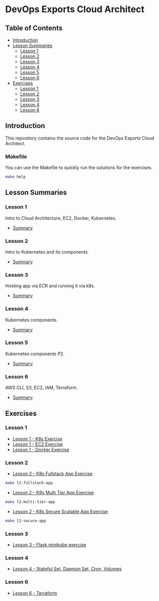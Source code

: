 # DevOps Exports Cloud Architect

## Table of Contents

- [Introduction](#introduction)
- [Lesson Summaries](#lesson-summaries)
  - [Lesson 1](#lesson-1)
  - [Lesson 2](#lesson-2)
  - [Lesson 3](#lesson-3)
  - [Lesson 4](#lesson-4)
  - [Lesson 5](#lesson-5)
  - [Lesson 6](#lesson-6)
- [Exercises](#exercises)
  - [Lesson 1](#lesson-1-1)
  - [Lesson 2](#lesson-2-1)
  - [Lesson 3](#lesson-3-1)
  - [Lesson 4](#lesson-4-1)
  - [Lesson 6](#lesson-6-1)

## Introduction

This repository contains the source code for the DevOps Exports Cloud Architect.

### Makefile

You can use the Makefile to quickly run the solutions for the exercises.

```bash
make help
```

## Lesson Summaries

### Lesson 1

Intro to Cloud Architecture, EC2, Docker, Kubernetes.

- [Summary](./summery/Lesson1.md)

### Lesson 2

Intro to Kubernetes and its components.

- [Summary](./summery/Lesson2.md)

### Lesson 3

Hosting app via ECR and running it via k8s.

- [Summary](./summery/Lesson3.md)

### Lesson 4

Kubernetes components.

- [Summary](./summery/Lesson4.md)

### Lesson 5

Kubernetes components P2.

- [Summary](./summery/Lesson5.md)

### Lesson 6

AWS CLI, S3, EC2, IAM, Terraform.

- [Summary](./summery/Lesson6.md)

## Exercises

### Lesson 1

- [Lesson 1 - K8s Exercise](lesson1/k8s-exercise.md)
- [Lesson 1 - EC2 Exercise](lesson1/ec2-exercise.md)
- [Lesson 1 - Docker Exercise](lesson1/docker-exercise/docker-exercise.md)

### Lesson 2

- [Lesson 2 - K8s Fullstack App Exercise](lesson2/k8s_fullStack_exercise.md)

```bash
make l2-fullstack-app
```

- [Lesson 2 - K8s Multi Tier App Exercise](lesson2/k8s_multi-tier_exercise.md)

```bash
make l2-multi-tier-app
```

- [Lesson 2 - K8s Secure Scalable App Exercise](lesson2/k8s_secure_scalable_exercise.md)

```bash
make l2-secure-app
```

### Lesson 3

- [Lesson 3 - Flask minikube exercise](lesson3/flask_minikube_exercise.md)

### Lesson 4

- [Lesson 4 - Stateful Set, Daemon Set, Cron, Volumes](lesson4/statefulset_daemonset_exercise.md)

### Lesson 6

- [Lesson 6 - Terraform](lesson6/terraform_exercise.md)
